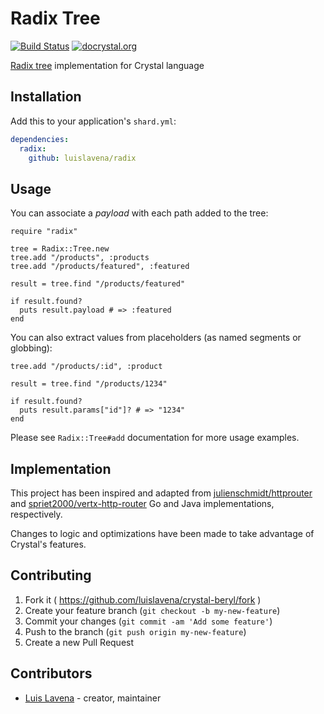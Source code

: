 # Radix Tree

[![Build Status](https://travis-ci.org/luislavena/radix.svg?branch=master)](https://travis-ci.org/luislavena/radix)
[![docrystal.org](http://docrystal.org/badge.svg?style=round)](http://docrystal.org/github.com/luislavena/radix)

[Radix tree](https://en.wikipedia.org/wiki/Radix_tree) implementation for
Crystal language

## Installation

Add this to your application's `shard.yml`:

```yaml
dependencies:
  radix:
    github: luislavena/radix
```

## Usage

You can associate a *payload* with each path added to the tree:

```crystal
require "radix"

tree = Radix::Tree.new
tree.add "/products", :products
tree.add "/products/featured", :featured

result = tree.find "/products/featured"

if result.found?
  puts result.payload # => :featured
end
```

You can also extract values from placeholders (as named segments or globbing):

```
tree.add "/products/:id", :product

result = tree.find "/products/1234"

if result.found?
  puts result.params["id"]? # => "1234"
end
```

Please see `Radix::Tree#add` documentation for more usage examples.

## Implementation

This project has been inspired and adapted from
[julienschmidt/httprouter](https://github.com/julienschmidt/httprouter) and
[spriet2000/vertx-http-router](https://github.com/spriet2000/vertx-http-router)
Go and Java implementations, respectively.

Changes to logic and optimizations have been made to take advantage of
Crystal's features.

## Contributing

1. Fork it ( https://github.com/luislavena/crystal-beryl/fork )
2. Create your feature branch (`git checkout -b my-new-feature`)
3. Commit your changes (`git commit -am 'Add some feature'`)
4. Push to the branch (`git push origin my-new-feature`)
5. Create a new Pull Request

## Contributors

- [Luis Lavena](https://github.com/luislavena) - creator, maintainer
